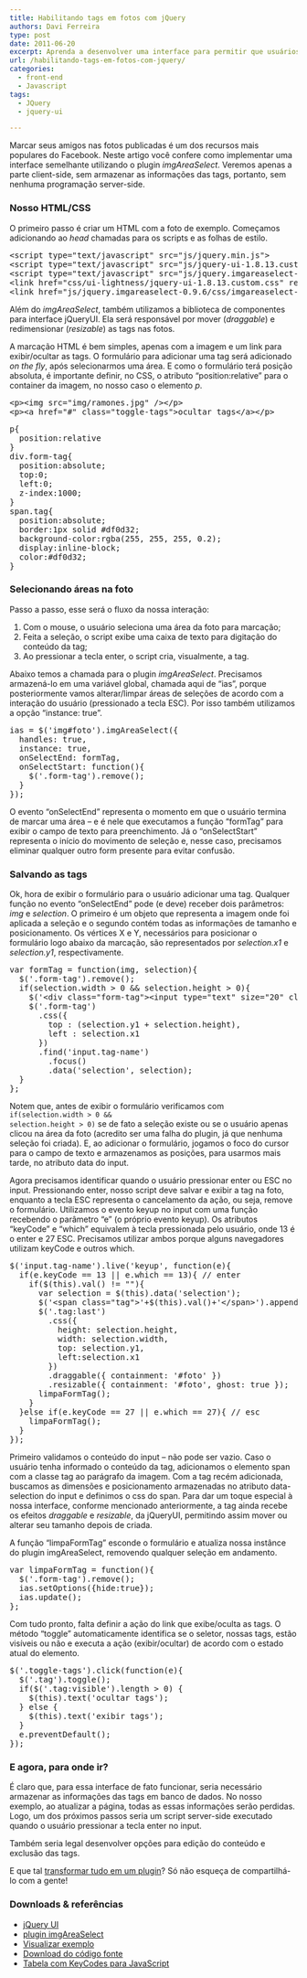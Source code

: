 ```yaml
---
title: Habilitando tags em fotos com jQuery
authors: Davi Ferreira
type: post
date: 2011-06-20
excerpt: Aprenda a desenvolver uma interface para permitir que usuários apliquem tags/marcações nas fotos do seu aplicativo.
url: /habilitando-tags-em-fotos-com-jquery/
categories:
  - front-end
  - Javascript
tags:
  - JQuery
  - jquery-ui

---
```

Marcar seus amigos nas fotos publicadas é um dos recursos mais populares do Facebook. Neste artigo você confere como implementar uma interface semelhante utilizando o plugin _imgAreaSelect_. Veremos apenas a parte client-side, sem armazenar as informações das tags, portanto, sem nenhuma programação server-side.

### Nosso HTML/CSS

O primeiro passo é criar um HTML com a foto de exemplo. Começamos adicionando ao _head_ chamadas para os scripts e as folhas de estilo.

<pre class="lang-html">&lt;script type="text/javascript" src="js/jquery.min.js"&gt;
&lt;script type="text/javascript" src="js/jquery-ui-1.8.13.custom.min.js"&gt;
&lt;script type="text/javascript" src="js/jquery.imgareaselect-0.9.6/scripts/jquery.imgareaselect.min.js"&gt;
&lt;link href="css/ui-lightness/jquery-ui-1.8.13.custom.css" rel="stylesheet" /&gt;
&lt;link href="js/jquery.imgareaselect-0.9.6/css/imgareaselect-default.css" rel="stylesheet" /&gt;
</pre>

Além do _imgAreaSelect_, também utilizamos a biblioteca de componentes para interface jQueryUI. Ela será responsável por mover (_draggable_) e redimensionar (_resizable_) as tags nas fotos.

A marcação HTML é bem simples, apenas com a imagem e um link para exibir/ocultar as tags. O formulário para adicionar uma tag será adicionado _on the fly_, após selecionarmos uma área. E como o formulário terá posição absoluta, é importante definir, no CSS, o atributo &#8220;position:relative&#8221; para o container da imagem, no nosso caso o elemento _p_.

<pre class="lang-html">&lt;p&gt;&lt;img src="img/ramones.jpg" /&gt;&lt;/p&gt;
&lt;p&gt;&lt;a href="#" class="toggle-tags"&gt;ocultar tags&lt;/a&gt;&lt;/p&gt;
</pre>

<pre class="lang-css">p{
  position:relative
}
div.form-tag{
  position:absolute;
  top:0;
  left:0;
  z-index:1000;
}
span.tag{
  position:absolute;
  border:1px solid #df0d32;
  background-color:rgba(255, 255, 255, 0.2);
  display:inline-block;
  color:#df0d32;
}
</pre>

### Selecionando áreas na foto

Passo a passo, esse será o fluxo da nossa interação:

  1. Com o mouse, o usuário seleciona uma área da foto para marcação;
  2. Feita a seleção, o script exibe uma caixa de texto para digitação do conteúdo da tag;
  3. Ao pressionar a tecla enter, o script cria, visualmente, a tag.

Abaixo temos a chamada para o plugin _imgAreaSelect_. Precisamos armazená-lo em uma variável global, chamada aqui de &#8220;ias&#8221;, porque posteriormente vamos alterar/limpar áreas de seleções de acordo com a interação do usuário (pressionado a tecla ESC). Por isso também utilizamos a opção &#8220;instance: true&#8221;.

<pre class="lang-jquery">ias = $('img#foto').imgAreaSelect({
  handles: true,
  instance: true,
  onSelectEnd: formTag,
  onSelectStart: function(){
    $('.form-tag').remove();
  }
});
</pre>

O evento &#8220;onSelectEnd&#8221; representa o momento em que o usuário termina de marcar uma área &#8211; e é nele que executamos a função &#8220;formTag&#8221; para exibir o campo de texto para preenchimento. Já o &#8220;onSelectStart&#8221; representa o início do movimento de seleção e, nesse caso, precisamos eliminar qualquer outro form presente para evitar confusão.

### Salvando as tags

Ok, hora de exibir o formulário para o usuário adicionar uma tag. Qualquer função no evento &#8220;onSelectEnd&#8221; pode (e deve) receber dois parâmetros: _img_ e _selection_. O primeiro é um objeto que representa a imagem onde foi aplicada a seleção e o segundo contém todas as informações de tamanho e posicionamento. Os vértices X e Y, necessários para posicionar o formulário logo abaixo da marcação, são representados por _selection.x1_ e _selection.y1_, respectivamente.

<pre class="lang-jquery">var formTag = function(img, selection){
  $('.form-tag').remove();
  if(selection.width &gt; 0 && selection.height &gt; 0){
    $('&lt;div class="form-tag"&gt;&lt;input type="text" size="20" class="tag-name" /&gt;&lt;/div&gt;').insertAfter(img);
    $('.form-tag')
      .css({
        top : (selection.y1 + selection.height),
        left : selection.x1
      })
      .find('input.tag-name')
        .focus()
        .data('selection', selection);
  }
};
</pre>

Notem que, antes de exibir o formulário verificamos com <code class="lang-jquery">if(selection.width &gt; 0 && selection.height &gt; 0)</code> se de fato a seleção existe ou se o usuário apenas clicou na área da foto (acredito ser uma falha do plugin, já que nenhuma seleção foi criada). E, ao adicionar o formulário, jogamos o foco do cursor para o campo de texto e armazenamos as posições, para usarmos mais tarde, no atributo data do input.

Agora precisamos identificar quando o usuário pressionar enter ou ESC no input. Pressionando enter, nosso script deve salvar e exibir a tag na foto, enquanto a tecla ESC representa o cancelamento da ação, ou seja, remove o formulário. Utilizamos o evento keyup no input com uma função recebendo o parâmetro &#8220;e&#8221; (o próprio evento keyup). Os atributos &#8220;keyCode&#8221; e &#8220;which&#8221; equivalem à tecla pressionada pelo usuário, onde 13 é o enter e 27 ESC. Precisamos utilizar ambos porque alguns navegadores utilizam keyCode e outros which.

<pre class="lang-jquery">$('input.tag-name').live('keyup', function(e){
  if(e.keyCode == 13 || e.which == 13){ // enter
    if($(this).val() != ""){
      var selection = $(this).data('selection');
      $('&lt;span class="tag"&gt;'+$(this).val()+'&lt;/span&gt;').appendTo($(this).parent().parent());
      $('.tag:last')
        .css({
          height: selection.height,
          width: selection.width,
          top: selection.y1,
          left:selection.x1
        })
        .draggable({ containment: '#foto' })
        .resizable({ containment: '#foto', ghost: true });
      limpaFormTag();
    }
  }else if(e.keyCode == 27 || e.which == 27){ // esc
    limpaFormTag();
  }
});
</pre>

Primeiro validamos o conteúdo do input &#8211; não pode ser vazio. Caso o usuário tenha informado o conteúdo da tag, adicionamos o elemento span com a classe tag ao parágrafo da imagem. Com a tag recém adicionada, buscamos as dimensões e posicionamento armazenadas no atributo data-selection do input e definimos o css do span. Para dar um toque especial à nossa interface, conforme mencionado anteriormente, a tag ainda recebe os efeitos _draggable_ e _resizable_, da jQueryUI, permitindo assim mover ou alterar seu tamanho depois de criada.

A função &#8220;limpaFormTag&#8221; esconde o formulário e atualiza nossa instânce do plugin imgAreaSelect, removendo qualquer seleção em andamento.

<pre class="lang-jquery">var limpaFormTag = function(){
  $('.form-tag').remove();
  ias.setOptions({hide:true});
  ias.update();
};
</pre>

Com tudo pronto, falta definir a ação do link que exibe/oculta as tags. O método &#8220;toggle&#8221; automaticamente identifica se o seletor, nossas tags, estão visíveis ou não e executa a ação (exibir/ocultar) de acordo com o estado atual do elemento.

<pre class="lang-jquery">$('.toggle-tags').click(function(e){
  $('.tag').toggle();
  if($('.tag:visible').length &gt; 0) {
    $(this).text('ocultar tags');
  } else {
    $(this).text('exibir tags');
  }
  e.preventDefault();
});
</pre>

### E agora, para onde ir?

É claro que, para essa interface de fato funcionar, seria necessário armazenar as informações das tags em banco de dados. No nosso exemplo, ao atualizar a página, todas as essas informações serão perdidas. Logo, um dos próximos passos seria um script server-side executado quando o usuário pressionar a tecla enter no input.

Também seria legal desenvolver opções para edição do conteúdo e exclusão das tags.

E que tal <a href="https://tableless.com.br/anatomia-de-um-plugin-jquery" target="_blank">transformar tudo em um plugin</a>? Só não esqueça de compartilhá-lo com a gente!

### Downloads & referências

  * <a href="https://jqueryui.com/" target="_blank">jQuery UI</a>
  * <a href="https://odyniec.net/projects/imgareaselect/" target="_blank">plugin imgAreaSelect</a>
  * <a href="https://tableless.github.io/exemplos/habilitando-tags-em-fotos-com-jquery/" target="_blank">Visualizar exemplo</a>
  * <a href="https://github.com/tableless/exemplos/tree/gh-pages/habilitando-tags-em-fotos-com-jquery" target="_blank">Download do código fonte</a>
  * <a href="https://www.cambiaresearch.com/c4/702b8cd1-e5b0-42e6-83ac-25f0306e3e25/javascript-char-codes-key-codes.aspx" target="_blank">Tabela com KeyCodes para JavaScript</a>